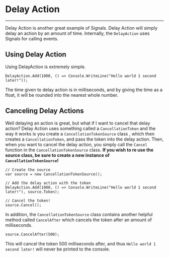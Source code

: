# Delay Action #
----------
Delay Action is another great example of Signals. Delay Action will simply delay an action by an amount of time. Internally, the `DelayAction` uses Signals for calling events.

## Using Delay Action ##
Using DelayAction is extremely simple. 

    DelayAction.Add(1000, () => Console.WriteLine("Hello world 1 second later!"));

The time given to delay action is in milliseconds, and by giving the time as a float, it will be rounded into the nearest whole number.

## Canceling Delay Actions
Well delaying an action is great, but what if I want to cancel that delay action? Delay Action uses something called a `CancellationToken` and the way it works is you create a `CancellationTokenSource` class , which then creates a `CancellationToken`, and pass the token into the delay action. Then, when you want to cancel the delay action, you simply call the `Cancel` function in the `CancellationTokenSource` class. **If you wish to re use the source class, be sure to create a new instance of `CancellationTokenSource`!**

    // Create the source
	var source = new CancellationTokenSource();

	// Add the delay action with the token
	DelayAction.Add(1000, () => Console.WriteLine("Hello world 1 second later!"), source.Token);

	// Cancel the token!
	source.Cancel();

In addition, the `CancellationTokenSource` class contains another helpful method called `CancelAfter` which cancels the token after an amount of milliseconds.

	source.CancelAfter(500);

This will cancel the token 500 milliseconds after, and thus `Hello world 1 second later!` will never be printed to the console.